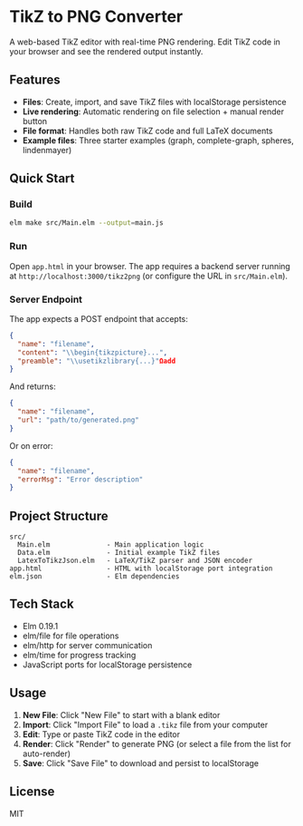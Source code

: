# TikZ to PNG Converter

A web-based TikZ editor with real-time PNG rendering. Edit TikZ code in your browser and see the rendered output instantly.

## Features


- **Files**: Create, import, and save TikZ files with localStorage persistence
- **Live rendering**: Automatic rendering on file selection + manual render button
- **File format**: Handles both raw TikZ code and full LaTeX documents
- **Example files**: Three starter examples (graph, complete-graph, spheres, lindenmayer)

## Quick Start

### Build

```bash
elm make src/Main.elm --output=main.js
```

### Run

Open `app.html` in your browser. The app requires a backend server running at `http://localhost:3000/tikz2png` (or configure the URL in `src/Main.elm`).

### Server Endpoint

The app expects a POST endpoint that accepts:

```json
{
  "name": "filename",
  "content": "\\begin{tikzpicture}...",
  "preamble": "\\usetikzlibrary{...}"Ωadd
}
```

And returns:

```json
{
  "name": "filename",
  "url": "path/to/generated.png"
}
```

Or on error:

```json
{
  "name": "filename",
  "errorMsg": "Error description"
}
```

## Project Structure

```
src/
  Main.elm              - Main application logic
  Data.elm              - Initial example TikZ files
  LatexToTikzJson.elm   - LaTeX/TikZ parser and JSON encoder
app.html                - HTML with localStorage port integration
elm.json                - Elm dependencies
```

## Tech Stack

- Elm 0.19.1
- elm/file for file operations
- elm/http for server communication
- elm/time for progress tracking
- JavaScript ports for localStorage persistence

## Usage

1. **New File**: Click "New File" to start with a blank editor
2. **Import**: Click "Import File" to load a `.tikz` file from your computer
3. **Edit**: Type or paste TikZ code in the editor
4. **Render**: Click "Render" to generate PNG (or select a file from the list for auto-render)
5. **Save**: Click "Save File" to download and persist to localStorage

## License

MIT
